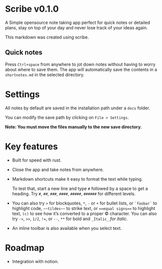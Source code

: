 <h1 class="mt-8">Scribe v0.1.0</h1><p>A Simple opensource note taking app perfect for quick notes or detailed plans, stay on top of your day and never lose track of your ideas again.</p><p>This markdown was created using scribe.</p><h2 class="mt-8">Quick notes</h2><p>Press <code class="px-1 bg-gray-200 rounded">Ctrl+space</code>&nbsp;from anywhere to jot down notes without having to worry about where to save them. The app will automatically save the contents in a <code class="px-1 bg-gray-200 rounded">shortnotes.md</code>&nbsp;in the selected directory.</p><h1 class="mt-8">Settings</h1><p>All notes by default are saved in the installation path under a <code class="px-1 bg-gray-200 rounded">docs</code>&nbsp;folder.</p><p>You can modify the save path by clicking on <code class="px-1 bg-gray-200 rounded">File &gt; Settings</code>.</p><p><strong>Note: You must move the files manually to the new save directory.</strong></p><h1 class="mt-8">Key features</h1><ul class="px-2 mx-2 my-2"><li class="my-1"><p>Built for speed with rust.</p></li><li class="my-1"><p>Close the app and take notes from anywhere.</p></li><li class="my-1"><p>Markdown shortcuts make it easy to format the text while typing.</p><p>To test that, start a new line and type <code class="px-1 bg-gray-200 rounded">#</code> followed by a space to get a heading. Try <code class="px-1 bg-gray-200 rounded">#</code>, <code class="px-1 bg-gray-200 rounded">##</code>, <code class="px-1 bg-gray-200 rounded">###</code>, <code class="px-1 bg-gray-200 rounded">####</code>, <code class="px-1 bg-gray-200 rounded">#####</code>, <code class="px-1 bg-gray-200 rounded">######</code> for different levels.</p></li><li class="my-1"><p>You can also try <code class="px-1 bg-gray-200 rounded">&gt;</code> for blockquotes, <code class="px-1 bg-gray-200 rounded">*</code>, <code class="px-1 bg-gray-200 rounded">-</code> or <code class="px-1 bg-gray-200 rounded">+</code> for bullet lists, or <code class="px-1 bg-gray-200 rounded">`foobar`</code> to highlight code, <code class="px-1 bg-gray-200 rounded">~~tildes~~</code> to strike text, or <code class="px-1 bg-gray-200 rounded">==equal signs==</code> to highlight text,&nbsp;<code class="px-1 bg-gray-200 rounded">(c)</code> to see how it’s converted to a proper © character. You can also try <code class="px-1 bg-gray-200 rounded">-&gt;</code>, <code class="px-1 bg-gray-200 rounded">&gt;&gt;</code>, <code class="px-1 bg-gray-200 rounded">1/2</code>, <code class="px-1 bg-gray-200 rounded">!=</code>, or <code class="px-1 bg-gray-200 rounded">--</code>,&nbsp;<code class="px-1 bg-gray-200 rounded">**</code>&nbsp;for bold and&nbsp;<code class="px-1 bg-gray-200 rounded">_Italic_</code>&nbsp;<em>for italic.</em></p></li><li class="my-1"><p>An inline toolbar is also available when you select text.</p></li></ul><h1 class="mt-8">Roadmap</h1><ul class="px-2 mx-2 my-2"><li class="my-1"><p>Integration with notion.</p></li></ul>
